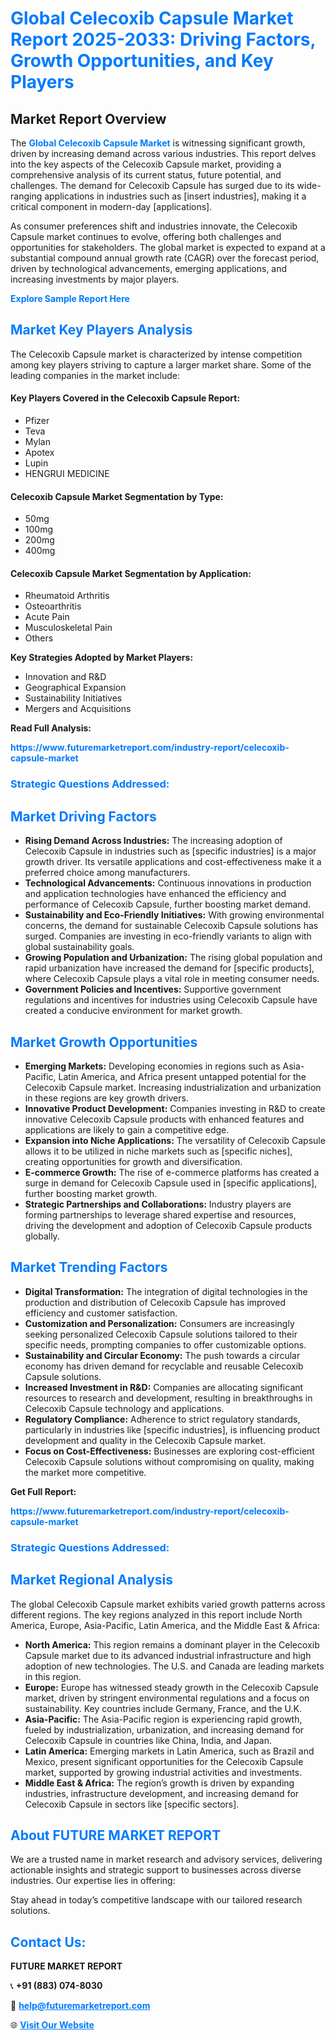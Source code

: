 <h1 style="color: #007BFF;">Global Celecoxib Capsule Market Report 2025-2033: Driving Factors, Growth Opportunities, and Key Players</h1>

<section id="overview">
<h2>Market Report Overview</h2>
<p>The <a href="https://www.futuremarketreport.com/industry-report/celecoxib-capsule-market" style="color: #007BFF; text-decoration: none;"><strong>Global Celecoxib Capsule Market</strong></a> is witnessing significant growth, driven by increasing demand across various industries. This report delves into the key aspects of the Celecoxib Capsule market, providing a comprehensive analysis of its current status, future potential, and challenges. The demand for Celecoxib Capsule has surged due to its wide-ranging applications in industries such as [insert industries], making it a critical component in modern-day [applications].</p>
<p>As consumer preferences shift and industries innovate, the Celecoxib Capsule market continues to evolve, offering both challenges and opportunities for stakeholders. The global market is expected to expand at a substantial compound annual growth rate (CAGR) over the forecast period, driven by technological advancements, emerging applications, and increasing investments by major players.</p>
</section>

<section id="overview">
<p><a href="https://www.futuremarketreport.com/request-sample/reportId=61018" style="color: #007BFF; text-decoration: none;"><strong>Explore Sample Report Here</strong></a></p>
</section>

<section id="key-players">
<h2 style="color: #007BFF;">Market Key Players Analysis</h2>
<p>The Celecoxib Capsule market is characterized by intense competition among key players striving to capture a larger market share. Some of the leading companies in the market include:</p>
<h4>Key Players Covered in the Celecoxib Capsule Report:</h4>
<ul><li>Pfizer</li><li>Teva</li><li>Mylan</li><li>Apotex</li><li>Lupin</li><li>HENGRUI MEDICINE</li></ul>
<h4>Celecoxib Capsule Market Segmentation by Type:</h4>
<ul><li>50mg</li><li>100mg</li><li>200mg</li><li>400mg</li></ul>

<h4>Celecoxib Capsule Market Segmentation by Application:</h4>
<ul><li>Rheumatoid Arthritis</li><li>Osteoarthritis</li><li>Acute Pain</li><li>Musculoskeletal Pain</li><li>Others</li></ul>
<p><strong>Key Strategies Adopted by Market Players:</strong></p>
<ul>
<li>Innovation and R&D</li>
<li>Geographical Expansion</li>
<li>Sustainability Initiatives</li>
<li>Mergers and Acquisitions</li>
</ul>
</section>

<section>
<p><strong>Read Full Analysis: </strong></p><a href="https://www.futuremarketreport.com/industry-report/celecoxib-capsule-market" style="color: #007BFF; text-decoration: none;"><strong>https://www.futuremarketreport.com/industry-report/celecoxib-capsule-market</strong></a>
<h3 style="color: #007BFF;">Strategic Questions Addressed:</h3>
</section>

<section id="driving-factors">
<h2 style="color: #007BFF;">Market Driving Factors</h2>
<ul>
<li><strong>Rising Demand Across Industries:</strong> The increasing adoption of Celecoxib Capsule in industries such as [specific industries] is a major growth driver. Its versatile applications and cost-effectiveness make it a preferred choice among manufacturers.</li>
<li><strong>Technological Advancements:</strong> Continuous innovations in production and application technologies have enhanced the efficiency and performance of Celecoxib Capsule, further boosting market demand.</li>
<li><strong>Sustainability and Eco-Friendly Initiatives:</strong> With growing environmental concerns, the demand for sustainable Celecoxib Capsule solutions has surged. Companies are investing in eco-friendly variants to align with global sustainability goals.</li>
<li><strong>Growing Population and Urbanization:</strong> The rising global population and rapid urbanization have increased the demand for [specific products], where Celecoxib Capsule plays a vital role in meeting consumer needs.</li>
<li><strong>Government Policies and Incentives:</strong> Supportive government regulations and incentives for industries using Celecoxib Capsule have created a conducive environment for market growth.</li>
</ul>
</section>

<section id="growth-opportunities">
<h2 style="color: #007BFF;">Market Growth Opportunities</h2>
<ul>
<li><strong>Emerging Markets:</strong> Developing economies in regions such as Asia-Pacific, Latin America, and Africa present untapped potential for the Celecoxib Capsule market. Increasing industrialization and urbanization in these regions are key growth drivers.</li>
<li><strong>Innovative Product Development:</strong> Companies investing in R&D to create innovative Celecoxib Capsule products with enhanced features and applications are likely to gain a competitive edge.</li>
<li><strong>Expansion into Niche Applications:</strong> The versatility of Celecoxib Capsule allows it to be utilized in niche markets such as [specific niches], creating opportunities for growth and diversification.</li>
<li><strong>E-commerce Growth:</strong> The rise of e-commerce platforms has created a surge in demand for Celecoxib Capsule used in [specific applications], further boosting market growth.</li>
<li><strong>Strategic Partnerships and Collaborations:</strong> Industry players are forming partnerships to leverage shared expertise and resources, driving the development and adoption of Celecoxib Capsule products globally.</li>
</ul>
</section>

<section id="trending-factors">
<h2 style="color: #007BFF;">Market Trending Factors</h2>
<ul>
<li><strong>Digital Transformation:</strong> The integration of digital technologies in the production and distribution of Celecoxib Capsule has improved efficiency and customer satisfaction.</li>
<li><strong>Customization and Personalization:</strong> Consumers are increasingly seeking personalized Celecoxib Capsule solutions tailored to their specific needs, prompting companies to offer customizable options.</li>
<li><strong>Sustainability and Circular Economy:</strong> The push towards a circular economy has driven demand for recyclable and reusable Celecoxib Capsule solutions.</li>
<li><strong>Increased Investment in R&D:</strong> Companies are allocating significant resources to research and development, resulting in breakthroughs in Celecoxib Capsule technology and applications.</li>
<li><strong>Regulatory Compliance:</strong> Adherence to strict regulatory standards, particularly in industries like [specific industries], is influencing product development and quality in the Celecoxib Capsule market.</li>
<li><strong>Focus on Cost-Effectiveness:</strong> Businesses are exploring cost-efficient Celecoxib Capsule solutions without compromising on quality, making the market more competitive.</li>
</ul>
</section>

<section>
<p><strong>Get Full Report: </strong></p><a href="https://www.futuremarketreport.com/industry-report/celecoxib-capsule-market" style="color: #007BFF; text-decoration: none;"><strong>https://www.futuremarketreport.com/industry-report/celecoxib-capsule-market</strong></a>
<h3 style="color: #007BFF;">Strategic Questions Addressed:</h3>
</section>


<section id="regional-analysis">
<h2 style="color: #007BFF;">Market Regional Analysis</h2>
<p>The global Celecoxib Capsule market exhibits varied growth patterns across different regions. The key regions analyzed in this report include North America, Europe, Asia-Pacific, Latin America, and the Middle East & Africa:</p>
<ul>
<li><strong>North America:</strong> This region remains a dominant player in the Celecoxib Capsule market due to its advanced industrial infrastructure and high adoption of new technologies. The U.S. and Canada are leading markets in this region.</li>
<li><strong>Europe:</strong> Europe has witnessed steady growth in the Celecoxib Capsule market, driven by stringent environmental regulations and a focus on sustainability. Key countries include Germany, France, and the U.K.</li>
<li><strong>Asia-Pacific:</strong> The Asia-Pacific region is experiencing rapid growth, fueled by industrialization, urbanization, and increasing demand for Celecoxib Capsule in countries like China, India, and Japan.</li>
<li><strong>Latin America:</strong> Emerging markets in Latin America, such as Brazil and Mexico, present significant opportunities for the Celecoxib Capsule market, supported by growing industrial activities and investments.</li>
<li><strong>Middle East & Africa:</strong> The region’s growth is driven by expanding industries, infrastructure development, and increasing demand for Celecoxib Capsule in sectors like [specific sectors].</li>
</ul>
</section>

<footer>
<h2 style="color: #007BFF;">About FUTURE MARKET REPORT</h2>
<p>We are a trusted name in market research and advisory services, delivering actionable insights and strategic support to businesses across diverse industries. Our expertise lies in offering:</p>

<p>Stay ahead in today’s competitive landscape with our tailored research solutions.</p>

<h2 style="color: #007BFF;">Contact Us:</h2>
<p><strong>FUTURE MARKET REPORT</strong></p>
<p>📞 <strong>+91 (883) 074-8030</strong></p>
<p>📧 <strong><a href="mailto:help@futuremarketreport.com" style="color: #007BFF;">help@futuremarketreport.com</a></strong></p>
<p>🌐 <strong><a href="https://www.futuremarketreport.com/" style="color: #007BFF;">Visit Our Website</a></strong></p>
</footer>